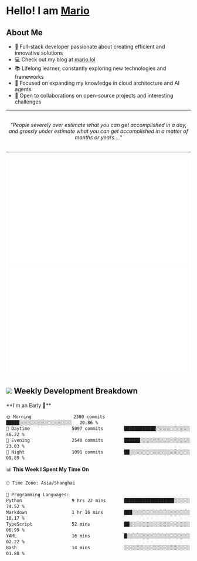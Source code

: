 <h1>Hello! I am <a href="https://github.com/mario1in">Mario</a></h1>

## About Me

- 🔭 Full-stack developer passionate about creating efficient and innovative solutions
- 💻 Check out my blog at [mario.lol](https://mario.lol)
- 📚 Lifelong learner, constantly exploring new technologies and frameworks
- 🌱 Focused on expanding my knowledge in cloud architecture and AI agents
- 🤝 Open to collaborations on open-source projects and interesting challenges

<hr/>
<br/>
<div align="center">
<i>"People severely over estimate what you can get accomplished in a day, and grossly under estimate what you can get accomplished in a matter of months or years...." </i>
</div>
<br/>
<hr/>

![overview](https://raw.githubusercontent.com/mario1in/mario1in/stats-output/generated/overview.svg)
![languages](https://raw.githubusercontent.com/mario1in/mario1in/stats-output/generated/languages.svg)

<h2 align="left">
  <a href="#"><img src="https://emojis.slackmojis.com/emojis/images/1643514062/184/nyancat_big.gif?1643514062" height="30"></a> Weekly Development Breakdown
</h2>
<!--START_SECTION:waka-->
**I'm an Early 🐤** 

```text
🌞 Morning                2300 commits        █████░░░░░░░░░░░░░░░░░░░░   20.86 % 
🌆 Daytime                5097 commits        ████████████░░░░░░░░░░░░░   46.22 % 
🌃 Evening                2540 commits        ██████░░░░░░░░░░░░░░░░░░░   23.03 % 
🌙 Night                  1091 commits        ██░░░░░░░░░░░░░░░░░░░░░░░   09.89 % 
```


📊 **This Week I Spent My Time On** 

```text
🕑︎ Time Zone: Asia/Shanghai

💬 Programming Languages: 
Python                   9 hrs 22 mins       ███████████████████░░░░░░   74.52 % 
Markdown                 1 hr 16 mins        ███░░░░░░░░░░░░░░░░░░░░░░   10.17 % 
TypeScript               52 mins             ██░░░░░░░░░░░░░░░░░░░░░░░   06.99 % 
YAML                     16 mins             █░░░░░░░░░░░░░░░░░░░░░░░░   02.22 % 
Bash                     14 mins             ░░░░░░░░░░░░░░░░░░░░░░░░░   01.88 % 
```


<!--END_SECTION:waka-->

